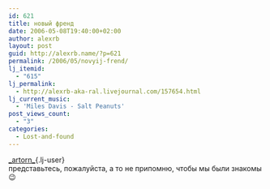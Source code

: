 ```yaml
---
id: 621
title: новый френд
date: 2006-05-08T19:40:00+02:00
author: alexrb
layout: post
guid: http://alexrb.name/?p=621
permalink: /2006/05/novyij-frend/
lj_itemid:
  - "615"
lj_permalink:
  - http://alexrb-aka-ral.livejournal.com/157654.html
lj_current_music:
  - 'Miles Davis - Salt Peanuts'
post_views_count:
  - "3"
categories:
  - Lost-and-found
---
```

[\_artorn\_](http://_artorn_.livejournal.com/){.lj-user}  
представьтесь, пожалуйста, а то не припомню, чтобы мы были знакомы 😉